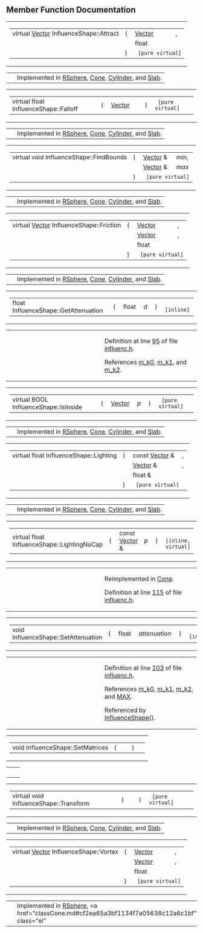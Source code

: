 ## Member Function Documentation

<span id="ed465fcabfc74d46120708c749bd1cb1" class="anchor"></span>

<table class="mdTable" data-cellpadding="2" data-cellspacing="0">
<colgroup>
<col style="width: 100%" />
</colgroup>
<tbody>
<tr>
<td class="mdRow"><table data-cellpadding="0" data-cellspacing="0" data-border="0">
<tbody>
<tr>
<td class="md" data-nowrap="" data-valign="top">virtual <a href="classVector.md" class="el">Vector</a> InfluenceShape::Attract</td>
<td class="md" data-valign="top">( </td>
<td class="md" data-nowrap="" data-valign="top"><a href="classVector.md" class="el">Vector</a> </td>
<td class="mdname" data-nowrap="">,</td>
</tr>
<tr>
<td class="md" style="text-align: right;" data-nowrap=""></td>
<td class="md"></td>
<td class="md" data-nowrap="">float </td>
<td class="mdname" data-nowrap=""></td>
</tr>
<tr>
<td class="md"></td>
<td class="md">) </td>
<td colspan="2" class="md"><code> [pure virtual]</code></td>
</tr>
</tbody>
</table></td>
</tr>
</tbody>
</table>

|  |  |
|----|----|
|   | Implemented in <a href="classRSphere.md#7882a7921dd3430f5e0a1fa60aa374bd" class="el">RSphere</a>, <a href="classCone.md#7882a7921dd3430f5e0a1fa60aa374bd" class="el">Cone</a>, <a href="classCylinder.md#7882a7921dd3430f5e0a1fa60aa374bd" class="el">Cylinder</a>, and <a href="classSlab.md#7882a7921dd3430f5e0a1fa60aa374bd" class="el">Slab</a>. |

<span id="02e6db22f790c52d2b24411be1f0581a" class="anchor"></span>

<table class="mdTable" data-cellpadding="2" data-cellspacing="0">
<colgroup>
<col style="width: 100%" />
</colgroup>
<tbody>
<tr>
<td class="mdRow"><table data-cellpadding="0" data-cellspacing="0" data-border="0">
<tbody>
<tr>
<td class="md" data-nowrap="" data-valign="top">virtual float InfluenceShape::Falloff</td>
<td class="md" data-valign="top">( </td>
<td class="md" data-nowrap="" data-valign="top"><a href="classVector.md" class="el">Vector</a> </td>
<td class="mdname1" data-valign="top" data-nowrap=""></td>
<td class="md" data-valign="top"> ) </td>
<td class="md" data-nowrap=""><code> [pure virtual]</code></td>
</tr>
</tbody>
</table></td>
</tr>
</tbody>
</table>

|  |  |
|----|----|
|   | Implemented in <a href="classRSphere.md#b5bbca2d93358bcb0059f7f9c68ca1ea" class="el">RSphere</a>, <a href="classCone.md#b5bbca2d93358bcb0059f7f9c68ca1ea" class="el">Cone</a>, <a href="classCylinder.md#b5bbca2d93358bcb0059f7f9c68ca1ea" class="el">Cylinder</a>, and <a href="classSlab.md#b5bbca2d93358bcb0059f7f9c68ca1ea" class="el">Slab</a>. |

<span id="747a5ea3a354d8d9cc6ce1138eacc6ce" class="anchor"></span>

<table class="mdTable" data-cellpadding="2" data-cellspacing="0">
<colgroup>
<col style="width: 100%" />
</colgroup>
<tbody>
<tr>
<td class="mdRow"><table data-cellpadding="0" data-cellspacing="0" data-border="0">
<tbody>
<tr>
<td class="md" data-nowrap="" data-valign="top">virtual void InfluenceShape::FindBounds</td>
<td class="md" data-valign="top">( </td>
<td class="md" data-nowrap="" data-valign="top"><a href="classVector.md" class="el">Vector</a> &amp; </td>
<td class="mdname" data-nowrap=""><em>min</em>,</td>
</tr>
<tr>
<td class="md" style="text-align: right;" data-nowrap=""></td>
<td class="md"></td>
<td class="md" data-nowrap=""><a href="classVector.md" class="el">Vector</a> &amp; </td>
<td class="mdname" data-nowrap=""><em>max</em></td>
</tr>
<tr>
<td class="md"></td>
<td class="md">) </td>
<td colspan="2" class="md"><code> [pure virtual]</code></td>
</tr>
</tbody>
</table></td>
</tr>
</tbody>
</table>

|  |  |
|----|----|
|   | Implemented in <a href="classRSphere.md#1f8f3d611956246ca336e4f45fd01927" class="el">RSphere</a>, <a href="classCone.md#1f8f3d611956246ca336e4f45fd01927" class="el">Cone</a>, <a href="classCylinder.md#1f8f3d611956246ca336e4f45fd01927" class="el">Cylinder</a>, and <a href="classSlab.md#1f8f3d611956246ca336e4f45fd01927" class="el">Slab</a>. |

<span id="b8901bf3e1a17ce3905d633600d9a41f" class="anchor"></span>

<table class="mdTable" data-cellpadding="2" data-cellspacing="0">
<colgroup>
<col style="width: 100%" />
</colgroup>
<tbody>
<tr>
<td class="mdRow"><table data-cellpadding="0" data-cellspacing="0" data-border="0">
<tbody>
<tr>
<td class="md" data-nowrap="" data-valign="top">virtual <a href="classVector.md" class="el">Vector</a> InfluenceShape::Friction</td>
<td class="md" data-valign="top">( </td>
<td class="md" data-nowrap="" data-valign="top"><a href="classVector.md" class="el">Vector</a> </td>
<td class="mdname" data-nowrap="">,</td>
</tr>
<tr>
<td class="md" style="text-align: right;" data-nowrap=""></td>
<td class="md"></td>
<td class="md" data-nowrap=""><a href="classVector.md" class="el">Vector</a> </td>
<td class="mdname" data-nowrap="">,</td>
</tr>
<tr>
<td class="md" style="text-align: right;" data-nowrap=""></td>
<td class="md"></td>
<td class="md" data-nowrap="">float </td>
<td class="mdname" data-nowrap=""></td>
</tr>
<tr>
<td class="md"></td>
<td class="md">) </td>
<td colspan="2" class="md"><code> [pure virtual]</code></td>
</tr>
</tbody>
</table></td>
</tr>
</tbody>
</table>

|  |  |
|----|----|
|   | Implemented in <a href="classRSphere.md#60d1c5feb2dc82c525ec1f9ef1a734b6" class="el">RSphere</a>, <a href="classCone.md#60d1c5feb2dc82c525ec1f9ef1a734b6" class="el">Cone</a>, <a href="classCylinder.md#60d1c5feb2dc82c525ec1f9ef1a734b6" class="el">Cylinder</a>, and <a href="classSlab.md#60d1c5feb2dc82c525ec1f9ef1a734b6" class="el">Slab</a>. |

<span id="295b20d009018e2440e3b3ab2d053928" class="anchor"></span>

<table class="mdTable" data-cellpadding="2" data-cellspacing="0">
<colgroup>
<col style="width: 100%" />
</colgroup>
<tbody>
<tr>
<td class="mdRow"><table data-cellpadding="0" data-cellspacing="0" data-border="0">
<tbody>
<tr>
<td class="md" data-nowrap="" data-valign="top">float InfluenceShape::GetAttenuation</td>
<td class="md" data-valign="top">( </td>
<td class="md" data-nowrap="" data-valign="top">float </td>
<td class="mdname1" data-valign="top" data-nowrap=""><em>d</em></td>
<td class="md" data-valign="top"> ) </td>
<td class="md" data-nowrap=""><code> [inline]</code></td>
</tr>
</tbody>
</table></td>
</tr>
</tbody>
</table>

<table data-cellspacing="5" data-cellpadding="0" data-border="0">
<colgroup>
<col style="width: 50%" />
<col style="width: 50%" />
</colgroup>
<tbody>
<tr>
<td> </td>
<td><p>Definition at line <a href="influenc_8h-source.md#l00095" class="el">95</a> of file <a href="influenc_8h-source.md" class="el">influenc.h</a>.</p>
<p>References <a href="influenc_8h-source.md#l00087" class="el">m_k0</a>, <a href="influenc_8h-source.md#l00087" class="el">m_k1</a>, and <a href="influenc_8h-source.md#l00087" class="el">m_k2</a>.</p></td>
</tr>
</tbody>
</table>

<span id="d15806044fc54bed18e5ebcc9fec450f" class="anchor"></span>

<table class="mdTable" data-cellpadding="2" data-cellspacing="0">
<colgroup>
<col style="width: 100%" />
</colgroup>
<tbody>
<tr>
<td class="mdRow"><table data-cellpadding="0" data-cellspacing="0" data-border="0">
<tbody>
<tr>
<td class="md" data-nowrap="" data-valign="top">virtual BOOL InfluenceShape::IsInside</td>
<td class="md" data-valign="top">( </td>
<td class="md" data-nowrap="" data-valign="top"><a href="classVector.md" class="el">Vector</a> </td>
<td class="mdname1" data-valign="top" data-nowrap=""><em>p</em></td>
<td class="md" data-valign="top"> ) </td>
<td class="md" data-nowrap=""><code> [pure virtual]</code></td>
</tr>
</tbody>
</table></td>
</tr>
</tbody>
</table>

|  |  |
|----|----|
|   | Implemented in <a href="classRSphere.md#cf5b86a14d1309ececc1cf2190d848b0" class="el">RSphere</a>, <a href="classCone.md#cf5b86a14d1309ececc1cf2190d848b0" class="el">Cone</a>, <a href="classCylinder.md#cf5b86a14d1309ececc1cf2190d848b0" class="el">Cylinder</a>, and <a href="classSlab.md#cf5b86a14d1309ececc1cf2190d848b0" class="el">Slab</a>. |

<span id="537d66a6bbd42ad08263de580a2b2ed5" class="anchor"></span>

<table class="mdTable" data-cellpadding="2" data-cellspacing="0">
<colgroup>
<col style="width: 100%" />
</colgroup>
<tbody>
<tr>
<td class="mdRow"><table data-cellpadding="0" data-cellspacing="0" data-border="0">
<tbody>
<tr>
<td class="md" data-nowrap="" data-valign="top">virtual float InfluenceShape::Lighting</td>
<td class="md" data-valign="top">( </td>
<td class="md" data-nowrap="" data-valign="top">const <a href="classVector.md" class="el">Vector</a> &amp; </td>
<td class="mdname" data-nowrap="">,</td>
</tr>
<tr>
<td class="md" style="text-align: right;" data-nowrap=""></td>
<td class="md"></td>
<td class="md" data-nowrap=""><a href="classVector.md" class="el">Vector</a> &amp; </td>
<td class="mdname" data-nowrap="">,</td>
</tr>
<tr>
<td class="md" style="text-align: right;" data-nowrap=""></td>
<td class="md"></td>
<td class="md" data-nowrap="">float &amp; </td>
<td class="mdname" data-nowrap=""></td>
</tr>
<tr>
<td class="md"></td>
<td class="md">) </td>
<td colspan="2" class="md"><code> [pure virtual]</code></td>
</tr>
</tbody>
</table></td>
</tr>
</tbody>
</table>

|  |  |
|----|----|
|   | Implemented in <a href="classRSphere.md#3a5a7a2826e9d50e9b04343b3e2e5212" class="el">RSphere</a>, <a href="classCone.md#3a5a7a2826e9d50e9b04343b3e2e5212" class="el">Cone</a>, <a href="classCylinder.md#3a5a7a2826e9d50e9b04343b3e2e5212" class="el">Cylinder</a>, and <a href="classSlab.md#3a5a7a2826e9d50e9b04343b3e2e5212" class="el">Slab</a>. |

<span id="863d00ecaa895fef07eee8d995926179" class="anchor"></span>

<table class="mdTable" data-cellpadding="2" data-cellspacing="0">
<colgroup>
<col style="width: 100%" />
</colgroup>
<tbody>
<tr>
<td class="mdRow"><table data-cellpadding="0" data-cellspacing="0" data-border="0">
<tbody>
<tr>
<td class="md" data-nowrap="" data-valign="top">virtual float InfluenceShape::LightingNoCap</td>
<td class="md" data-valign="top">( </td>
<td class="md" data-nowrap="" data-valign="top">const <a href="classVector.md" class="el">Vector</a> &amp; </td>
<td class="mdname1" data-valign="top" data-nowrap=""><em>p</em></td>
<td class="md" data-valign="top"> ) </td>
<td class="md" data-nowrap=""><code> [inline, virtual]</code></td>
</tr>
</tbody>
</table></td>
</tr>
</tbody>
</table>

<table data-cellspacing="5" data-cellpadding="0" data-border="0">
<colgroup>
<col style="width: 50%" />
<col style="width: 50%" />
</colgroup>
<tbody>
<tr>
<td> </td>
<td><p>Reimplemented in <a href="classCone.md#863d00ecaa895fef07eee8d995926179" class="el">Cone</a>.</p>
<p>Definition at line <a href="influenc_8h-source.md#l00115" class="el">115</a> of file <a href="influenc_8h-source.md" class="el">influenc.h</a>.</p></td>
</tr>
</tbody>
</table>

<span id="7490d5dd0cac19f83890f8b849062bc1" class="anchor"></span>

<table class="mdTable" data-cellpadding="2" data-cellspacing="0">
<colgroup>
<col style="width: 100%" />
</colgroup>
<tbody>
<tr>
<td class="mdRow"><table data-cellpadding="0" data-cellspacing="0" data-border="0">
<tbody>
<tr>
<td class="md" data-nowrap="" data-valign="top">void InfluenceShape::SetAttenuation</td>
<td class="md" data-valign="top">( </td>
<td class="md" data-nowrap="" data-valign="top">float </td>
<td class="mdname1" data-valign="top" data-nowrap=""><em>attenuation</em></td>
<td class="md" data-valign="top"> ) </td>
<td class="md" data-nowrap=""><code> [inline]</code></td>
</tr>
</tbody>
</table></td>
</tr>
</tbody>
</table>

<table data-cellspacing="5" data-cellpadding="0" data-border="0">
<colgroup>
<col style="width: 50%" />
<col style="width: 50%" />
</colgroup>
<tbody>
<tr>
<td> </td>
<td><p>Definition at line <a href="influenc_8h-source.md#l00103" class="el">103</a> of file <a href="influenc_8h-source.md" class="el">influenc.h</a>.</p>
<p>References <a href="influenc_8h-source.md#l00087" class="el">m_k0</a>, <a href="influenc_8h-source.md#l00087" class="el">m_k1</a>, <a href="influenc_8h-source.md#l00087" class="el">m_k2</a>, and <a href="Macros_8h-source.md#l00015" class="el">MAX</a>.</p>
<p>Referenced by <a href="influenc_8h-source.md#l00091" class="el">InfluenceShape()</a>.</p></td>
</tr>
</tbody>
</table>

<span id="e976136b845128b8c3ffc6df95689a1b" class="anchor"></span>

<table class="mdTable" data-cellpadding="2" data-cellspacing="0">
<colgroup>
<col style="width: 100%" />
</colgroup>
<tbody>
<tr>
<td class="mdRow"><table data-cellpadding="0" data-cellspacing="0" data-border="0">
<tbody>
<tr>
<td class="md" data-nowrap="" data-valign="top">void InfluenceShape::SetMatrices</td>
<td class="md" data-valign="top">( </td>
<td class="mdname1" data-valign="top" data-nowrap=""></td>
<td class="md" data-valign="top"> ) </td>
<td class="md" data-nowrap=""></td>
</tr>
</tbody>
</table></td>
</tr>
</tbody>
</table>

|     |     |
|-----|-----|
|     |     |

<span id="598208f3fbafd245609ae9fc5cb320a1" class="anchor"></span>

<table class="mdTable" data-cellpadding="2" data-cellspacing="0">
<colgroup>
<col style="width: 100%" />
</colgroup>
<tbody>
<tr>
<td class="mdRow"><table data-cellpadding="0" data-cellspacing="0" data-border="0">
<tbody>
<tr>
<td class="md" data-nowrap="" data-valign="top">virtual void InfluenceShape::Transform</td>
<td class="md" data-valign="top">( </td>
<td class="mdname1" data-valign="top" data-nowrap=""></td>
<td class="md" data-valign="top"> ) </td>
<td class="md" data-nowrap=""><code> [pure virtual]</code></td>
</tr>
</tbody>
</table></td>
</tr>
</tbody>
</table>

|  |  |
|----|----|
|   | Implemented in <a href="classRSphere.md#4b8349c99073588f0ccf6dd2c55a1202" class="el">RSphere</a>, <a href="classCone.md#4b8349c99073588f0ccf6dd2c55a1202" class="el">Cone</a>, <a href="classCylinder.md#4b8349c99073588f0ccf6dd2c55a1202" class="el">Cylinder</a>, and <a href="classSlab.md#4b8349c99073588f0ccf6dd2c55a1202" class="el">Slab</a>. |

<span id="8fb905b10b0a894a9e053a0648139da0" class="anchor"></span>

<table class="mdTable" data-cellpadding="2" data-cellspacing="0">
<colgroup>
<col style="width: 100%" />
</colgroup>
<tbody>
<tr>
<td class="mdRow"><table data-cellpadding="0" data-cellspacing="0" data-border="0">
<tbody>
<tr>
<td class="md" data-nowrap="" data-valign="top">virtual <a href="classVector.md" class="el">Vector</a> InfluenceShape::Vortex</td>
<td class="md" data-valign="top">( </td>
<td class="md" data-nowrap="" data-valign="top"><a href="classVector.md" class="el">Vector</a> </td>
<td class="mdname" data-nowrap="">,</td>
</tr>
<tr>
<td class="md" style="text-align: right;" data-nowrap=""></td>
<td class="md"></td>
<td class="md" data-nowrap=""><a href="classVector.md" class="el">Vector</a> </td>
<td class="mdname" data-nowrap="">,</td>
</tr>
<tr>
<td class="md" style="text-align: right;" data-nowrap=""></td>
<td class="md"></td>
<td class="md" data-nowrap="">float </td>
<td class="mdname" data-nowrap=""></td>
</tr>
<tr>
<td class="md"></td>
<td class="md">) </td>
<td colspan="2" class="md"><code> [pure virtual]</code></td>
</tr>
</tbody>
</table></td>
</tr>
</tbody>
</table>

|  |  |
|----|----|
|   | Implemented in <a href="classRSphere.md#cf2ea65a3bf1134f7a05638c12a6c1bf" class="el">RSphere</a>, <a href="classCone.md#cf2ea65a3bf1134f7a05638c12a6c1bf" class="el"
